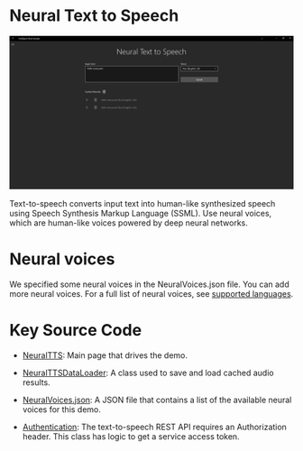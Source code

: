 # Neural Text to Speech

![alt text](https://github.com/Microsoft/Cognitive-Samples-IntelligentKiosk/blob/master/Documentation/NeuralTextToSpeech.jpg "Neural Text to Speech")

Text-to-speech converts input text into human-like synthesized speech using Speech Synthesis Markup Language (SSML). Use neural voices, which are human-like voices powered by deep neural networks.

# Neural voices

We specified some neural voices in the NeuralVoices.json file. You can add more neural voices. For a full list of neural voices, see [supported languages](https://docs.microsoft.com/en-us/azure/cognitive-services/speech-service/language-support#neural-voices).


# Key Source Code

* [NeuralTTS](../Kiosk/Views/NeuralTTS/NeuralTTS.xaml.cs): Main page that drives the demo.

* [NeuralTTSDataLoader](../Kiosk/Views/NeuralTTS/NeuralTTSDataLoader.cs): A class used to save and load cached audio results.

* [NeuralVoices.json](../Kiosk/Views/NeuralTTS/NeuralVoices.json): A JSON file that contains a list of the available neural voices for this demo.

* [Authentication](../Kiosk/Views/NeuralTTS/Authentication.cs): The text-to-speech REST API requires an Authorization header. This class has logic to get a service access token.
